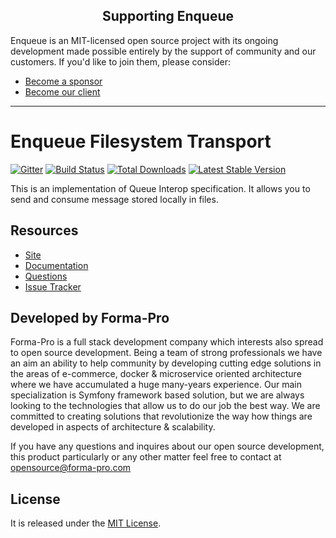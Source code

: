 <h2 align="center">Supporting Enqueue</h2>

Enqueue is an MIT-licensed open source project with its ongoing development made possible entirely by the support of community and our customers. If you'd like to join them, please consider:

- [Become a sponsor](https://www.patreon.com/makasim)
- [Become our client](http://forma-pro.com/)

---

# Enqueue Filesystem Transport

[![Gitter](https://badges.gitter.im/php-enqueue/Lobby.svg)](https://gitter.im/php-enqueue/Lobby)
[![Build Status](https://img.shields.io/github/workflow/status/php-enqueue/fs/CI)](https://github.com/php-enqueue/fs/actions?query=workflow%3ACI)
[![Total Downloads](https://poser.pugx.org/enqueue/fs/d/total.png)](https://packagist.org/packages/enqueue/fs)
[![Latest Stable Version](https://poser.pugx.org/enqueue/fs/version.png)](https://packagist.org/packages/enqueue/fs)

This is an implementation of Queue Interop specification. It allows you to send and consume message stored locally in files.

## Resources

* [Site](https://enqueue.forma-pro.com/)
* [Documentation](https://php-enqueue.github.io/transport/filesystem/)
* [Questions](https://gitter.im/php-enqueue/Lobby)
* [Issue Tracker](https://github.com/php-enqueue/enqueue-dev/issues)

## Developed by Forma-Pro

Forma-Pro is a full stack development company which interests also spread to open source development.
Being a team of strong professionals we have an aim an ability to help community by developing cutting edge solutions in the areas of e-commerce, docker & microservice oriented architecture where we have accumulated a huge many-years experience.
Our main specialization is Symfony framework based solution, but we are always looking to the technologies that allow us to do our job the best way. We are committed to creating solutions that revolutionize the way how things are developed in aspects of architecture & scalability.

If you have any questions and inquires about our open source development, this product particularly or any other matter feel free to contact at opensource@forma-pro.com

## License

It is released under the [MIT License](LICENSE).
